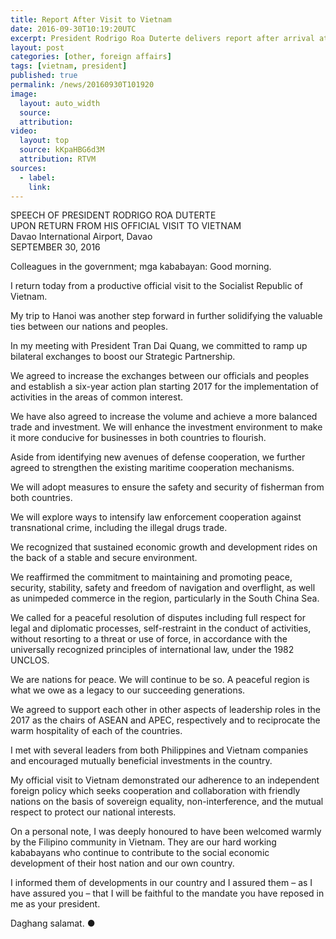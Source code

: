 ```yaml
---
title: Report After Visit to Vietnam
date: 2016-09-30T10:19:20UTC
excerpt: President Rodrigo Roa Duterte delivers report after arrival at the Davao International Airport at 2:19 am of September 30, 2016 after his two-day official visit to the Socialist Republic of Vietnam.
layout: post
categories: [other, foreign affairs]
tags: [vietnam, president]
published: true
permalink: /news/20160930T101920
image:
  layout: auto_width
  source: 
  attribution: 
video:
  layout: top
  source: kKpaHBG6d3M
  attribution: RTVM
sources:
  - label:
    link:
---
```


SPEECH OF PRESIDENT RODRIGO ROA DUTERTE<br/>
UPON RETURN FROM HIS OFFICIAL VISIT TO VIETNAM<br/>
Davao International Airport, Davao<br/>
SEPTEMBER 30, 2016<br/>

Colleagues in the government; mga kababayan: Good morning.

I return today from a productive official visit to the Socialist Republic of Vietnam.

My trip to Hanoi was another step forward in further solidifying the valuable ties between our nations and peoples.

In my meeting with President Tran Dai Quang, we committed to ramp up bilateral exchanges to boost our Strategic Partnership. 

We agreed to increase the exchanges between our officials and peoples and establish a six-year action plan starting 2017 for the implementation of activities in the areas of common interest.

We have also agreed to increase the volume and achieve a more balanced trade and investment. We will enhance the investment environment to make it more conducive for businesses in both countries to flourish.

Aside from identifying new avenues of defense cooperation, we further agreed to strengthen the existing maritime cooperation mechanisms.

We will adopt measures to ensure the safety and security of fisherman from both countries. 

We will explore ways to intensify law enforcement cooperation against transnational crime, including the illegal drugs trade. 

We recognized that sustained economic growth and development rides on the back of a stable and secure environment. 

We reaffirmed the commitment to maintaining and promoting peace, security, stability, safety and freedom of navigation and overflight, as well as unimpeded commerce in the region, particularly in the South China Sea. 

We called for a peaceful resolution of disputes including full respect for legal and diplomatic processes, self-restraint in the conduct of activities, without resorting to a threat or use of force, in accordance with the universally recognized principles of international law, under the 1982 UNCLOS.

We are nations for peace. We will continue to be so. A peaceful region is what we owe as a legacy to our succeeding generations.

We agreed to support each other in other aspects of leadership roles in the 2017 as the chairs of ASEAN and APEC, respectively and to reciprocate the warm hospitality of each of the countries.

I met with several leaders from both Philippines and Vietnam companies and encouraged mutually beneficial investments in the country.

My official visit to Vietnam demonstrated our adherence to an independent foreign policy which seeks cooperation and collaboration with friendly nations on the basis of sovereign equality, non-interference, and the mutual respect to protect our national interests.

On a personal note, I was deeply honoured to have been welcomed warmly by the Filipino community in Vietnam. They are our hard working kababayans who continue to contribute to the social economic development of their host nation and our own country.

I informed them of developments in our country and I assured them – as I have assured you – that I will be faithful to the mandate you have reposed in me as your president.  

Daghang salamat.
&#x25cf;
